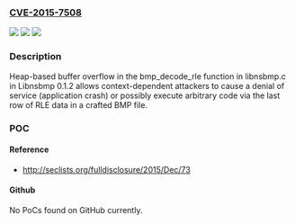 ### [CVE-2015-7508](https://cve.mitre.org/cgi-bin/cvename.cgi?name=CVE-2015-7508)
![](https://img.shields.io/static/v1?label=Product&message=Libnsbmp&color=blue)
![](https://img.shields.io/static/v1?label=Version&message=n%2Fa&color=blue)
![](https://img.shields.io/static/v1?label=Vulnerability&message=Buffer%20Overflow&color=brighgreen)

### Description

Heap-based buffer overflow in the bmp_decode_rle function in libnsbmp.c in Libnsbmp 0.1.2 allows context-dependent attackers to cause a denial of service (application crash) or possibly execute arbitrary code via the last row of RLE data in a crafted BMP file.

### POC

#### Reference
- http://seclists.org/fulldisclosure/2015/Dec/73

#### Github
No PoCs found on GitHub currently.

